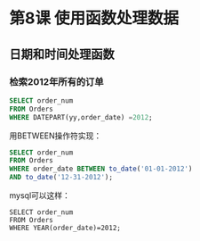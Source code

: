 # 第8课 使用函数处理数据
## 日期和时间处理函数
### 检索2012年所有的订单
```sql
SELECT order_num
FROM Orders
WHERE DATEPART(yy,order_date) =2012;
```
用BETWEEN操作符实现：
```sql
SELECT order_num
FROM Orders
WHERE order_date BETWEEN to_date('01-01-2012')
AND to_date('12-31-2012');
```
mysql可以这样：
```mysql
SELECT order_num
FROM Orders
WHERE YEAR(order_date)=2012;
```